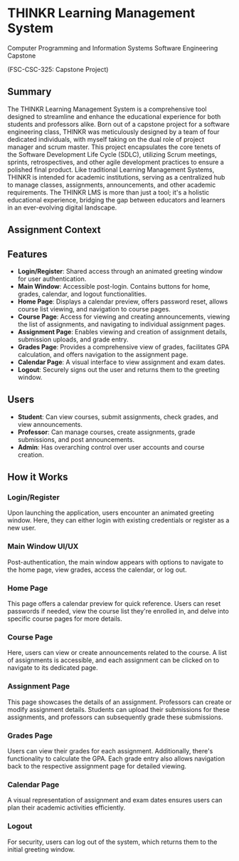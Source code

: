 # THINKR Learning Management System 

Computer Programming and Information Systems Software Engineering Capstone 

(FSC-CSC-325: Capstone Project) 

## Summary

The THINKR Learning Management System is a comprehensive tool designed to streamline and enhance the educational experience for both students and professors alike. Born out of a capstone project for a software engineering class, THINKR was meticulously designed by a team of four dedicated individuals, with myself taking on the dual role of project manager and scrum master. This project encapsulates the core tenets of the Software Development Life Cycle (SDLC), utilizing Scrum meetings, sprints, retrospectives, and other agile development practices to ensure a polished final product. Like traditional Learning Management Systems, THINKR is intended for academic institutions, serving as a centralized hub to manage classes, assignments, announcements, and other academic requirements. The THINKR LMS is more than just a tool; it's a holistic educational experience, bridging the gap between educators and learners in an ever-evolving digital landscape.


## Assignment Context


## Features
- **Login/Register**: Shared access through an animated greeting window for user authentication.
- **Main Window**: Accessible post-login. Contains buttons for home, grades, calendar, and logout functionalities.
- **Home Page**: Displays a calendar preview, offers password reset, allows course list viewing, and navigation to course pages.
- **Course Page**: Access for viewing and creating announcements, viewing the list of assignments, and navigating to individual assignment pages.
- **Assignment Page**: Enables viewing and creation of assignment details, submission uploads, and grade entry.
- **Grades Page**: Provides a comprehensive view of grades, facilitates GPA calculation, and offers navigation to the assignment page.
- **Calendar Page**: A visual interface to view assignment and exam dates.
- **Logout**: Securely signs out the user and returns them to the greeting window.

## Users
- **Student**: Can view courses, submit assignments, check grades, and view announcements.
- **Professor**: Can manage courses, create assignments, grade submissions, and post announcements.
- **Admin**: Has overarching control over user accounts and course creation.

## How it Works

### Login/Register
Upon launching the application, users encounter an animated greeting window. 
Here, they can either login with existing credentials or register as a new user.

### Main Window UI/UX
Post-authentication, the main window appears with options to navigate to the home page, view grades, access the calendar, or log out.

### Home Page
This page offers a calendar preview for quick reference. 
Users can reset passwords if needed, view the course list they're enrolled in, and delve into specific course pages for more details.

### Course Page
Here, users can view or create announcements related to the course. 
A list of assignments is accessible, and each assignment can be clicked on to navigate to its dedicated page.

### Assignment Page
This page showcases the details of an assignment. 
Professors can create or modify assignment details. 
Students can upload their submissions for these assignments, and professors can subsequently grade these submissions.

### Grades Page
Users can view their grades for each assignment. 
Additionally, there's functionality to calculate the GPA. 
Each grade entry also allows navigation back to the respective assignment page for detailed viewing.

### Calendar Page
A visual representation of assignment and exam dates ensures users can plan their academic activities efficiently.

### Logout
For security, users can log out of the system, which returns them to the initial greeting window.

